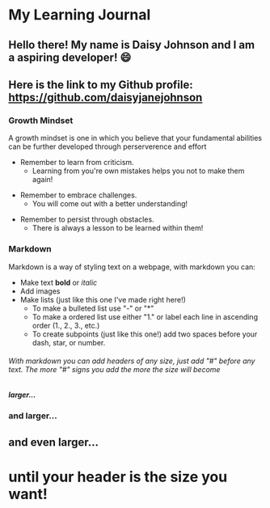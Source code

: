 # My Learning Journal

## Hello there! My name is Daisy Johnson and I am a aspiring developer! :smile:
## Here is the link to my Github profile: https://github.com/daisyjanejohnson

### Growth Mindset 

A growth mindset is one in which you believe that your fundamental abilities can be further developed through perserverence and effort
- Remember to learn from criticism.
  - Learning from you're own mistakes helps you not to make them again!
* Remember to embrace challenges.
  - You will come out with a better understanding!
- Remember to persist through obstacles.
  - There is always a lesson to be learned within them!
  
 ### Markdown
 
Markdown is a way of styling text on a webpage, with markdown you can:
* Make text __bold__ or _italic_
* Add images
* Make lists (just like this one I've made right here!) 
  - To make a bulleted list use "-" or "*" 
  - To make a ordered list use either "1." or label each line in ascending order (1., 2., 3., etc.)
  - To create subpoints (just like this one!) add two spaces before your dash, star, or number.
###### With markdown you can add headers of any size, just add "#" before any text. The more "#" signs you add the more the size will become 
##### larger...
### and larger...
## and even larger...
# until your header is the size you want!

